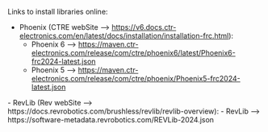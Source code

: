 Links to install libraries online:
-  Phoenix (CTRE webSite --> https://v6.docs.ctr-electronics.com/en/latest/docs/installation/installation-frc.html):
    -  Phoenix 6 --> https://maven.ctr-electronics.com/release/com/ctre/phoenix6/latest/Phoenix6-frc2024-latest.json
    -  Phoenix 5 --> https://maven.ctr-electronics.com/release/com/ctre/phoenix/Phoenix5-frc2024-latest.json
</n>
-  RevLib (Rev webSite --> https://docs.revrobotics.com/brushless/revlib/revlib-overview):
    -  RevLib --> https://software-metadata.revrobotics.com/REVLib-2024.json
